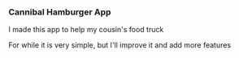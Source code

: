 ### Cannibal Hamburger App

I made this app to help my cousin's food truck

For while it is very simple, but I'll improve it and add more features